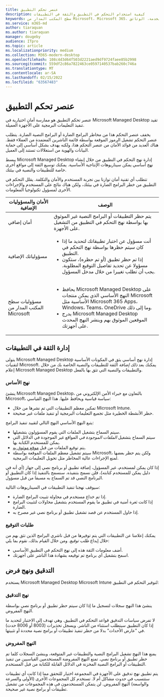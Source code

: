 ```yaml
---
title: عنصر تحكم التطبيق
description: كيفية استخدام التحكم في التطبيق والثقة في التطبيقات
keywords: سطح المكتب المدار من Microsoft، Microsoft 365، الخدمة، الوثائق
ms.service: m365-md
author: tiaraquan
ms.author: tiaraquan
manager: dougeby
audience: ITpro
ms.topic: article
ms.localizationpriority: medium
ms.collection: M365-modern-desktop
ms.openlocfilehash: 108c4d3d64f503d2221aed9df9724faee85b2998
ms.sourcegitcommit: 559df2c86a7822463ce0597140537bab260c746a
ms.translationtype: MT
ms.contentlocale: ar-SA
ms.lasthandoff: 02/15/2022
ms.locfileid: "63567483"
---
```

# <a name="app-control"></a>عنصر تحكم التطبيق

عنصر تحكم التطبيق هو ممارسة أمان اختيارية في Microsoft Managed Desktop تقيد تنفيذ التعليمات البرمجية على الأجهزة العميلة.

يخفف عنصر التحكم هذا من مخاطر البرامج الضارة أو البرامج النصية الضارة. يتطلب عنصر التحكم تشغيل الرموز الموقعة بواسطة قائمة الناشرين المعتمدة من العملاء فقط. هناك العديد من فوائد الأمان من عنصر التحكم هذا، ولكنه يهدف بشكل أساسي إلى حماية البيانات والهوية من استغلالات تستند إلى العميل.

يبسط Microsoft Managed Desktop إدارة نهج التحكم في التطبيق من خلال إنشاء نهج أساسي يمكن سيناريوهات الإنتاجية الأساسية. يمكنك توسيع الثقة إلى مواقع أخرى خاصة للتطبيقات والنصية في بيئتك.

تتطلب أي تقنية أمان توازنا بين تجربة المستخدم والأمان والتكلفة. يقلل التحكم في التطبيق من خطر البرامج الضارة في بيئتك، ولكن هناك نتائج على المستخدم والإجراءات الأخرى لمسؤول تكنولوجيا المعلومات.

| الأمان والمسؤوليات الإضافية | الوصف |
| ------ | ------ |
| أمان إضافي | يتم حظر التطبيقات أو البرامج النصية غير الموثوق بها بواسطة نهج التحكم في التطبيق من التشغيل على الأجهزة. |
| مسؤولياتك الإضافية | <ul><li>أنت مسؤول عن اختبار تطبيقاتك لتحديد ما إذا كان سيتم حظرها بواسطة نهج التحكم في التطبيق.</li><li>إذا تم حظر تطبيق (أو تم حظره)، ستكون مسؤولا عن تحديد تفاصيل التوقيع المطلوبة. يجب أن تطلب تغييرا من خلال مدخل المسؤول.</li></ul>
| مسؤوليات سطح المكتب المدار من Microsoft | <ul><li>يحافظ Microsoft Managed Desktop على النهج الأساسي الذي يمكن منتجات Microsoft الأساسية مثل Microsoft 365 Apps، Windows، Teams، OneDrive وما إلى ذلك.</li><li>يدرج Microsoft Managed Desktop الموقعين الموثوق بهم وينشر النهج المحدث على أجهزتك.</li></ul>

## <a name="managing-trust-in-applications"></a>إدارة الثقة في التطبيقات

يتولى Microsoft Managed Desktop إدارة نهج أساسي يثق في المكونات الأساسية لتقنيات Microsoft. يمكنك بعد *ذلك إضافة* الثقة للتطبيقات والنصية الخاصة بك من خلال إعلام Microsoft Managed Desktop والتطبيقات والنصية التي تثق بها بالفعل.

### <a name="base-policy"></a>نهج الأساس

ينشئ Microsoft Managed Desktop، بالتعاون مع خبراء الأمن الإلكتروني من Microsoft، سياسة قياسية ويحافظ عليها. هذا النهج القياسي:

- تمكين معظم التطبيقات التي تم نشرها من خلال Microsoft Intune.
- حظر الأنشطة الخطيرة مثل تجميع التعليمات البرمجية أو تنفيذ ملفات غير صحيحة.

يتبع النهج الأساسي النهج التالي لتقييد تنفيذ البرامج:

- سيتم السماح بتشغيل الملفات التي يقوم المسؤولون بتشغيلها.
- سيتم السماح بتشغيل *الملفات الموجودة في* المواقع غير الموجودة في الدلائل التي يمكن للمستخدم الكتابة بها.
- يتم توقيع الملفات من قبل [موقع موثوق به](#signer-requests).
- سيتم تشغيل معظم الملفات الموقعة بواسطة Microsoft، ولكن يتم حظر بعضها لمنع الإجراءات عالية المخاطر مثل تحويل التعليمات البرمجية.

إذا كان يمكن لمستخدم، غير المسؤول، إضافة تطبيق أو برنامج نصي إلى جهاز (أي أنه في دليل يمكن للمستخدم كتابته)، فلن نسمح بتنفيذه. سنسمح بالتنفيذ إذا كان التطبيق أو البرنامج النصي قد تم السماح به مسبقا من قبل مسؤول.

سيوقف نهجنا تنفيذ التطبيقات في السيناريوهات التالية:

- إذا تم خداع مستخدم في محاولة تثبيت البرامج الضارة.
- إذا كانت ثغرة أمنية في تطبيق ما يقوم المستخدم بتشغيل محاولات لتثبيت البرامج الضارة.
- إذا حاول المستخدم عن قصد تشغيل تطبيق أو برنامج نصي غير مصرح به.

### <a name="signer-requests"></a>طلبات التوقيع

يمكنك إعلامنا عن التطبيقات التي يتم توفيرها من قبل ناشري البرامج الذين تثق بهم من خلال إيداع *طلب توقيع*. ومن خلال القيام بذلك، نقوم بما يلي:

- أضف معلومات الثقة هذه إلى نهج التحكم في التطبيق الأساسي.
- اسمح بتشغيل أي برنامج تم توقيعه بشهادة هذا الناشر على أجهزتك.

## <a name="audit-and-enforced-policies"></a>التدقيق ونهج فرض

يستخدم Microsoft Managed Desktop Microsoft Intune لتوفير التحكم في التطبيق:

### <a name="audit-policy"></a>نهج التدقيق

ينشئ هذا النهج سجلات لتسجيل ما إذا كان سيتم حظر تطبيق أو برنامج نصي بواسطة النهج المفروض.

لا تفرض سياسات التدقيق قواعد التحكم في التطبيق. وهي تهدف إلى الاختبار لتحديد ما إذا كان التطبيق سيتطلب استثناء من الناشر. ويسجل تحذيرات (8003 أو 8006 حدث) في "عارض الأحداث" بدلا من حظر تنفيذ تطبيقات أو برامج نصية محددة أو تثبيتها.

### <a name="enforced-policy"></a>النهج المفروض

يمنع هذا النهج تشغيل البرامج النصية والتطبيقات غير المتوقعة، وينشئ السجلات كلما تم حظر تطبيق أو برنامج نصي. تمنع النهج المفروضة المستخدمين القياسيين من تنفيذ التطبيقات أو البرامج النصية المخزنة في الدلائل القابلة للكتابة من قبل المستخدم.

يتم تطبيق نهج تدقيق على الأجهزة في المجموعة اختبار للتحقق مما إذا كانت أي تطبيقات ستتسبب في حدوث مشاكل أم لا. تستخدم كل المجموعات الأخرى (الأولى والسرعة والواسعة) النهج المفروض. لن يتمكن المستخدمون في هذه المجموعات من تشغيل تطبيقات أو برامج نصية غير صحيحة.
